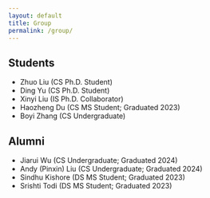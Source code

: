 ```yaml
---
layout: default
title: Group
permalink: /group/
---
```

## Students
- Zhuo Liu (CS Ph.D. Student)
- Ding Yu (CS Ph.D. Student)
- Xinyi Liu (IS Ph.D. Collaborator)
- Haozheng Du (CS MS Student; Graduated 2023)
- Boyi Zhang (CS Undergraduate)

## Alumni
- Jiarui Wu (CS Undergraduate; Graduated 2024)
- Andy (Pinxin) Liu (CS Undergraduate; Graduated 2024)
- Sindhu Kishore (DS MS Student; Graduated 2023)
- Srishti Todi (DS MS Student; Graduated 2023)



